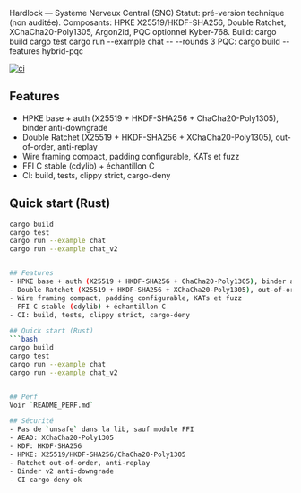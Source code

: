 Hardlock — Système Nerveux Central (SNC)
Statut: pré-version technique (non auditée).
Composants: HPKE X25519/HKDF-SHA256, Double Ratchet, XChaCha20-Poly1305, Argon2id, PQC optionnel Kyber-768.
Build:
cargo build
cargo test
cargo run --example chat -- --rounds 3
PQC:
cargo build --features hybrid-pqc

[![ci](https://github.com/akadilou/hardlock-snc/actions/workflows/ci.yml/badge.svg)](https://github.com/akadilou/hardlock-snc/actions/workflows/ci.yml)

## Features
- HPKE base + auth (X25519 + HKDF-SHA256 + ChaCha20-Poly1305), binder anti-downgrade
- Double Ratchet (X25519 + HKDF-SHA256 + XChaCha20-Poly1305), out-of-order, anti-replay
- Wire framing compact, padding configurable, KATs et fuzz
- FFI C stable (cdylib) + échantillon C
- CI: build, tests, clippy strict, cargo-deny

## Quick start (Rust)
```bash
cargo build
cargo test
cargo run --example chat
cargo run --example chat_v2


## Features
- HPKE base + auth (X25519 + HKDF-SHA256 + ChaCha20-Poly1305), binder anti-downgrade
- Double Ratchet (X25519 + HKDF-SHA256 + XChaCha20-Poly1305), out-of-order, anti-replay
- Wire framing compact, padding configurable, KATs et fuzz
- FFI C stable (cdylib) + échantillon C
- CI: build, tests, clippy strict, cargo-deny

## Quick start (Rust)
```bash
cargo build
cargo test
cargo run --example chat
cargo run --example chat_v2


## Perf
Voir `README_PERF.md`

## Sécurité
- Pas de `unsafe` dans la lib, sauf module FFI
- AEAD: XChaCha20-Poly1305
- KDF: HKDF-SHA256
- HPKE: X25519/HKDF-SHA256/ChaCha20-Poly1305
- Ratchet out-of-order, anti-replay
- Binder v2 anti-downgrade
- CI cargo-deny ok

